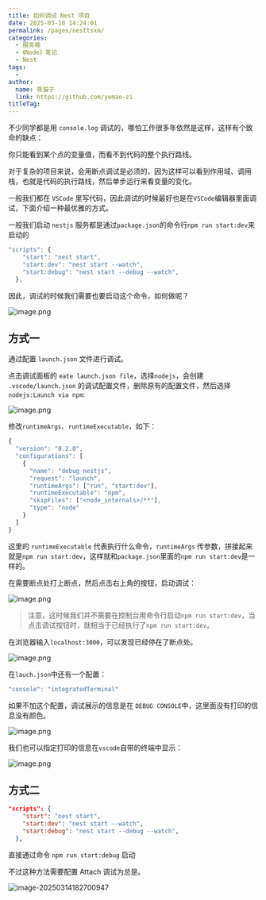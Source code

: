 ```yaml
---
title: 如何调试 Nest 项目
date: 2025-03-10 14:24:01
permalink: /pages/nesttsxm/
categories:
  - 服务端
  - 《Node》笔记
  - Nest
tags:
  - 
author: 
  name: 夜猫子
  link: https://github.com/yemao-zi
titleTag: 
---
```

不少同学都是用 `console.log` 调试的，哪怕工作很多年依然是这样，这样有个致命的缺点：

你只能看到某个点的变量值，而看不到代码的整个执行路线。

对于复杂的项目来说，会用断点调试是必须的，因为这样可以看到作用域、调用栈，也就是代码的执行路线，然后单步运行来看变量的变化。

<!-- more -->

一般我们都在 `VSCode` 里写代码，因此调试的时候最好也是在`VSCode`编辑器里面调试，下面介绍一种最优雅的方式。

一般我们启动 `nestjs` 服务都是通过`package.json`的命令行`npm run start:dev`来启动的

```js
"scripts": {
    "start": "nest start",
    "start:dev": "nest start --watch",
    "start:debug": "nest start --debug --watch",
  },
```

因此，调试的时候我们需要也要启动这个命令，如何做呢？

![image.png](https://s2.loli.net/2025/03/14/53hn2m7iRdGIXCF.webp)

## 方式一

通过配置 `launch.json` 文件进行调试。

点击调试面板的 `eate launch.json file`，选择`nodejs`，会创建 `.vscode/launch.json` 的调试配置文件，删除原有的配置文件，然后选择`nodejs:Launch via npm`:

![image.png](https://s2.loli.net/2025/03/14/6zb1M34GJfAedQO.webp)

修改`runtimeArgs`、`runtimeExecutable`，如下：

```js
{
  "version": "0.2.0",
  "configurations": [
    {
      "name": "debug nestjs",
      "request": "launch",
      "runtimeArgs": ["run", "start:dev"],
      "runtimeExecutable": "npm",
      "skipFiles": ["<node_internals>/**"],
      "type": "node"
    }
  ]
}
```

这里的 `runtimeExecutable` 代表执行什么命令，`runtimeArgs` 传参数，拼接起来就是`npm run start:dev`，这样就和`package.json`里面的`npm run start:dev`是一样的。

在需要断点处打上断点，然后点击右上角的按钮，启动调试：

![image.png](https://s2.loli.net/2025/03/14/cfjlOE7Q8ad12vz.webp)

> 注意，这时候我们并不需要在控制台用命令行启动`npm run start:dev`，当点击调试按钮时，就相当于已经执行了`npm run start:dev`。

在浏览器输入`localhost:3000`，可以发现已经停在了断点处。

![image.png](https://s2.loli.net/2025/03/14/cbdwIsvHiWDT7Rp.webp)

在`lauch.json`中还有一个配置：

```js
"console": "integratedTerminal"
```

如果不加这个配置，调试展示的信息是在 `DEBUG CONSOLE`中，这里面没有打印的信息没有颜色。

![image.png](https://s2.loli.net/2025/03/14/lVinz94pvhGA6Nt.webp)

我们也可以指定打印的信息在`vscode`自带的终端中显示：

![image.png](https://s2.loli.net/2025/03/14/7QiuXbOnqCftYE6.webp)

## 方式二

```json
"scripts": {
    "start": "nest start",
    "start:dev": "nest start --watch",
    "start:debug": "nest start --debug --watch",
  },
```

直接通过命令 `npm run start:debug` 启动

不过这种方法需要配置 Attach 调试为总是。

![image-20250314182700947](https://s2.loli.net/2025/03/14/qkbcJfuoQ65sxnm.png)
